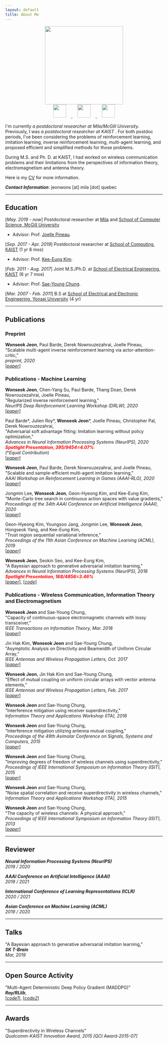 ```yaml
---
layout: default
title: About Me
---
```


<div class="main-container" style="display: flex;
  justify-content: center;
  margin-bottom: 1rem;
  flex-direction: column;
  align-items: center;">
  <img class="photo" src="https://wsjeon.github.io/images/me.png" style="display:inline-block" width="250"/>
  <div class="icon-container">
    <a href="https://github.com/wsjeon"><img class="icon" src="https://wsjeon.github.io/images/iconmonstr-github-1-240.png" style="display:inline-block; margin: 0rem 1rem; width: 3em;" width="50">
    </a>
    <a href="https://www.linkedin.com/in/wonseok-jeon-108653100/"><img src="https://wsjeon.github.io/images/iconmonstr-linkedin-3-240.png" class="icon" style="display:inline-block; margin: 0rem 1rem; width: 3em;" width="50"/>
    </a>
    <a href="https://scholar.google.com/citations?hl=en&user=ETQY9KAAAAAJ&view_op=list_works&sortby=pubdate"><img src="https://wsjeon.github.io/images/iconmonstr-scholar-3-240.png" class="icon" style="display:inline-block; margin: 0rem 1rem; width: 3em;" width="50"/>
    </a>
  </div>
</div>

I'm currently *a postdoctoral researcher at Mila/McGill University*. Previously, I was *a postdoctoral researcher at KAIST* . For both postdoc periods, I've been considering the problems of reinforcement learning, imitation learning, inverse reinforcement learning, multi-agent learning, and proposed efficient and simplified methods for those problems.

During M.S. and Ph. D. at KAIST, I had worked on wireless communication problems and their limitations from the perspectives of information theory, electromagnetism and antenna theory.

Here is my [CV](https://wsjeon.github.io/pdfs/Curriculum_Vitae.pdf) for more information.



***Contact Information***: jeonwons [at] mila [dot] quebec



---
## Education
[*May. 2019 - now*] Postdoctoral researcher at [Mila](https://mila.quebec/) and [School of Computer Science, McGill University](https://cs.mcgill.ca/)
- Advisor: Prof. [Joelle Pineau](https://www.cs.mcgill.ca/~jpineau/).

[*Sep. 2017 - Apr. 2019*] Postdoctoral researcher at [School of Computing, KAIST](https://cs.kaist.ac.kr/) (1 yr 8 mos)
- Advisor: Prof. [Kee-Eung Kim](http://ailab.kaist.ac.kr/).

[*Feb. 2011 - Aug. 2017*] Joint M.S./Ph.D. at [School of Electrical Engineering, KAIST](http://ee.kaist.ac.kr/) (6 yr 7 mos)
- Advisor: Prof. [Sae-Young Chung](http://itml.kaist.ac.kr/).

[*Mar. 2007 - Feb. 2011*] B.S at [School of Electrical and Electronic Engineering, Yonsei University](http://ee.yonsei.ac.kr/) (4 yr)


---
## Publications


### Preprint


**Wonseok Jeon**, Paul Barde, Derek Nowrouzezahrai, Joelle Pineau,\
"Scalable multi-agent inverse reinforcement learning via actor-attention-critic,"\
*preprint, 2020*\
[[*paper*]](https://arxiv.org/abs/2002.10525)


### Publications - Machine Learning

**Wonseok Jeon**, Chen-Yang Su, Paul Barde, Thang Doan, Derek Nowrouzezahrai, Joelle Pineau,\
"Regularized inverse reinforcement learning,"\
*NeurIPS Deep Reinforcement Learning Workshop (DRLW), 2020*\
[[*paper*]](https://arxiv.org/abs/2010.03691)

Paul Barde\*, Julien Roy\*, **Wonseok Jeon**\*, Joelle Pineau, Christopher Pal, Derek Nowrouzezahrai,\
"Adversarial soft advantage fitting: Imitation learning without policy optimization,"\
*Advances in Neural Information Processing Systems (NeurIPS), 2020*\
<span>
<strong><em style="
    color: red;
">Spotlight Presentation, 395/9454=4.07%</em></strong>
</span>\
(\**Equal Contribution*)\
[[*paper*]](https://arxiv.org/abs/2006.13258)

**Wonseok Jeon**, Paul Barde, Derek Nowrouzezahrai, and Joelle Pineau,\
"Scalable and sample-efficient multi-agent imitation learning,"\
*AAAI Workshop on Reinforcement Learning in Games (AAAI-RLG), 2020*\
[[*paper*]](http://aaai-rlg.mlanctot.info/papers/AAAI20-RLG_paper_25.pdf)

Jongmin Lee, **Wonseok Jeon**, Geon-Hyeong Kim, and Kee-Eung Kim,\
"Monte-Carlo tree search in continuous action spaces with value gradients,"\
*Proceedings of the 34th AAAI Conference on Artificial Intelligence (AAAI), 2020*\
[[*paper*]](https://aaai.org/ojs/index.php/AAAI/article/view/5885)

Geon-Hyeong Kim, Youngsoo Jang, Jongmin Lee, **Wonseok Jeon**, Hongseok Yang, and Kee-Eung Kim,\
"Trust region sequential variational inference,"\
*Proceedings of the 11th Asian Conference on Machine Learning (ACML), 2019*\
[[*paper*]](http://proceedings.mlr.press/v101/kim19a.html)


**Wonseok Jeon**, Seokin Seo, and Kee-Eung Kim,\
"A Bayesian approach to generative adversarial imitation learning,"\
*Advances in Neural Information Processing Systems (NeurIPS), 2018*\
<span>
<strong><em style="
    color: red;
">Spotlight Presentation, 168/4856=3.46%</em></strong>
</span>\
[[*paper*]](https://papers.nips.cc/paper/7972-a-bayesian-approach-to-generative-adversarial-imitation-learning.pdf),
[[*code*]](https://github.com/wsjeon/BGAIL)


### Publications - Wireless Communication, Information Theory and Electromagnetism

**Wonseok Jeon** and Sae-Young Chung,\
"Capacity of continuous-space electromagnetic channels with lossy transceiver,"\
*IEEE Transactions on Information Theory, Mar. 2018*\
[[*paper*]](https://ieeexplore.ieee.org/document/8239704)

Jin Hak Kim, **Wonseok Jeon** and Sae-Young Chung,\
"Asymptotic Analysis on Directivity and Beamwidth of Uniform Circular Array,"\
*IEEE Antennas and Wireless Propagation Letters, Oct. 2017*\
[[*paper*]](https://ieeexplore.ieee.org/document/8066308)

**Wonseok Jeon**, Jin Hak Kim and Sae-Young Chung,\
"Effect of mutual coupling on uniform circular arrays with vector antenna elements,"\
*IEEE Antennas and Wireless Propagation Letters, Feb. 2017*\
[[*paper*]](https://ieeexplore.ieee.org/document/7849230)

**Wonseok Jeon** and Sae-Young Chung,\
"Interference mitigation using receiver superdirectivity,"\
*Information Theory and Applications Workshop (ITA), 2016*

**Wonseok Jeon** and Sae-Young Chung,\
"Interference mitigation utilizing antenna mutual coupling,"\
*Proceedings of the 49th Asimolar Conference on Signals, Systems and Computers, 2015*\
[[*paper*]](https://ieeexplore.ieee.org/document/7421074)

**Wonseok Jeon** and Sae-Young Chung,\
"Improving degrees of freedom of wireless channels using superdirectivity,"\
*Proceedings of IEEE International Symposium on Information Theory (ISIT), 2015*\
[[*paper*]](https://ieeexplore.ieee.org/document/7283007)

**Wonseok Jeon** and Sae-Young Chung,\
"Noise spatial correlation and receive superdirectivity in wireless channels,"\
*Information Theory and Applications Workshop (ITA), 2015*

**Wonseok Jeon** and Sae-Young Chung,\
"The capacity of wireless channels: A physical approach,"\
*Proceedings of IEEE International Symposium on Information Theory (ISIT), 2013*\
[[*paper*]](https://ieeexplore.ieee.org/document/6620785)

---
## Reviewer
***Neural Information Processing Systems (NeurIPS)***\
*2019 / 2020*

***AAAI Conference on Artificial Intelligence (AAAI)***\
*2019 / 2021*

***International Conference of Learning Representations (ICLR)***\
*2020 / 2021*

***Asian Conference on Machine Learning (ACML)***\
*2019 / 2020*


---
## Talks
"A Bayesian approach to generative adversarial imitation learning,"\
***SK T-Brain***\
*Mar, 2019*

---
## Open Source Activity
"Multi-Agent Deterministic Deep Policy Gradient (MADDPG)"\
***Ray/RLlib***,\
[[*code1*]](https://github.com/ray-project/ray/blob/master/rllib/contrib/maddpg/maddpg.py),
[[*code2*]](https://github.com/wsjeon/maddpg-rllib)


---
## Awards
"Superdirectivity in Wireless Channels"\
*Qualcomm-KAIST Innovation Award, 2015 [QCI Award-2015-07]*
